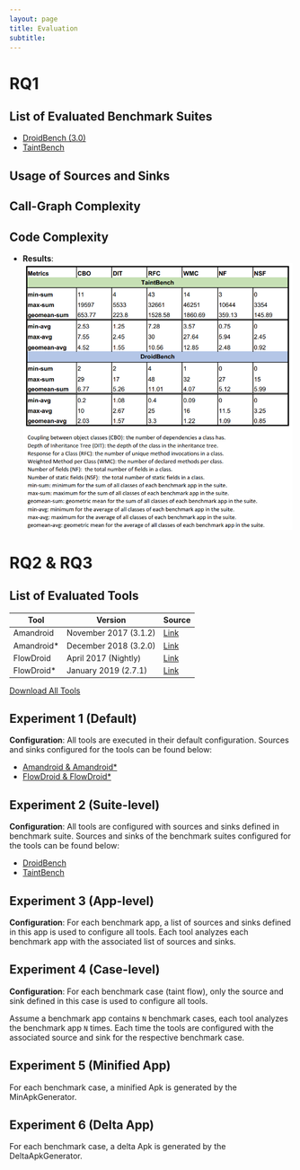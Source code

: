 ```yaml
---
layout: page
title: Evaluation
subtitle:
---
```


# RQ1
## List of Evaluated Benchmark Suites
- [DroidBench (3.0)](https://github.com/secure-software-engineering/DroidBench/tree/develop) 
- [TaintBench](https://taintbench.github.io/taintbenchSuite/)

## Usage of Sources and Sinks

## Call-Graph Complexity

## Code Complexity
- **Results**: 
![code complexity](img/data/codeComplexity.PNG)

# RQ2 & RQ3
## List of Evaluated Tools

| Tool          | Version           | Source  |
| ------------- |-------------|-----|
| Amandroid	 | November 2017 (3.1.2) 	| [Link](https://bintray.com/arguslab/maven/argus-saf/3.1.2)|         
| Amandroid* | December 2018 (3.2.0) 	| [Link](https://bintray.com/arguslab/maven/argus-saf/3.2.0)|          
| FlowDroid	 | April 2017 (Nightly)  	| [Link](https://github.com/secure-software-engineering/soot-infoflow-android/wiki)| 
| FlowDroid* | January 2019 (2.7.1)  	| [Link](https://github.com/secure-software-engineering/FlowDroid/releases/tag/v2.7.1)| 

[Download All Tools](https://github.com/TaintBench/TaintBench/releases/tag/TaintAnalysisTools)

## Experiment 1 (Default)
**Configuration**: 
All tools are executed in their default configuration. Sources and sinks configured for the tools can be found below:
- [Amandroid & Amandroid*](https://github.com/TaintBench/TaintBench/blob/master/AD_SourcesAndSinks.txt)
- [FlowDroid & FlowDroid*](https://github.com/TaintBench/TaintBench/blob/master/FD_SourcesAndSinks.txt)

## Experiment 2 (Suite-level)
**Configuration**: 
All tools are configured with sources and sinks defined in benchmark suite. Sources and sinks of the benchmark suites configured for the tools can be found below:
- [DroidBench](https://github.com/TaintBench/TaintBench/blob/master/DB_SourcesAndSinks.txt)
- [TaintBench](https://github.com/TaintBench/TaintBench/blob/master/TB_SourcesAndSinks.txt)  

## Experiment 3 (App-level)
**Configuration**: 
For each benchmark app, a list of sources and sinks defined in this app is used to configure all tools. Each tool analyzes each benchmark app with the associated list of sources and sinks. 

## Experiment 4 (Case-level)
**Configuration**: 
For each benchmark case (taint flow), only the source and sink defined in this case is used to configure all tools. 

Assume a benchmark app contains `N` benchmark cases, each tool analyzes the benchmark app `N` times. Each time the tools are configured with the associated source and sink for the respective benchmark case. 

## Experiment 5 (Minified App)
For each benchmark case, a minified Apk is generated by the MinApkGenerator. 

## Experiment 6 (Delta App)
For each benchmark case, a delta Apk is generated by the DeltaApkGenerator. 
